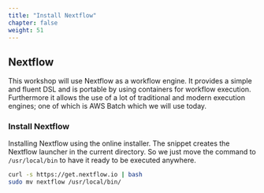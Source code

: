 ```yaml
---
title: "Install Nextflow"
chapter: false
weight: 51
---
```


## Nextflow

This workshop will use Nextflow as a workflow engine. It provides a simple and fluent DSL and is portable by using containers for workflow execution.
Furthermore it allows the use of a lot of traditional and modern execution engines; one of which is AWS Batch which we will use today.

### Install Nextflow

Installing Nextflow using the online installer.
The snippet creates the Nextflow launcher in the current directory. So we just move the command to `/usr/local/bin` to have it ready to be executed anywhere.

```bash
curl -s https://get.nextflow.io | bash
sudo mv nextflow /usr/local/bin/
```
